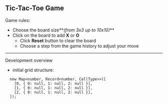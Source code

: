 ## Tic-Tac-Toe Game

Game rules:

- Choose the board size**_(from 3x3 up to 10x10)_**
- Click on the board to add **X** or **O**
  - Click **Reset** button to clear the board
  - Choose a step from the game history to adjust your move

---

Development overview

- initial grid structure:

```
  new Map<number, Record<number, CellType>>([
    [0, { 0: null, 1: null, 2: null }],
    [1, { 0: null, 1: null, 2: null }],
    [2, { 0: null, 1: null, 2: null }],
  ]);
```

